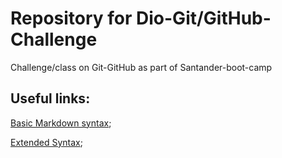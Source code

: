 # Repository for Dio-Git/GitHub-Challenge
Challenge/class on Git-GitHub as part of Santander-boot-camp

## Useful links:
[Basic Markdown syntax](https://www.markdownguide.org/basic-syntax/);

[Extended Syntax](https://www.markdownguide.org/extended-syntax/);
